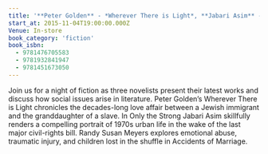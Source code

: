 ```yaml
---
title: '**Peter Golden** - *Wherever There is Light*, **Jabari Asim** - *Only the Strong*, **Randy Susan Meyers** - *Accidents of Marriage*'
start_at: 2015-11-04T19:00:00.000Z
Venue: In-store
book_category: 'fiction'
book_isbn:
  - 9781476705583
  - 9781932841947
  - 9781451673050
---
```

Join us for a night of fiction as three novelists present their latest works and discuss how social issues arise in literature. Peter Golden’s Wherever There is Light chronicles the decades-long love affair between a Jewish immigrant and the granddaughter of a slave. In Only the Strong Jabari Asim skillfully renders a compelling portrait of 1970s urban life in the wake of the last major civil-rights bill. Randy Susan Meyers explores emotional abuse, traumatic injury, and children lost in the shuffle in Accidents of Marriage.
